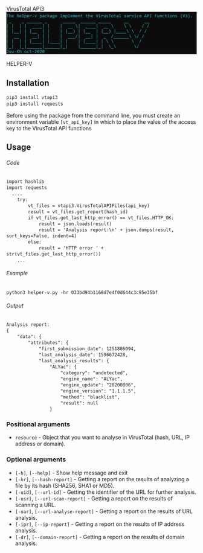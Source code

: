 VirusTotal API3
![](header.jpg)

HELPER-V 
## Installation

```bash
pip3 install vtapi3
pip3 install requests
```

Before using the package from the command line, you must create an environment variable `[vt_api_key]` in which to place the value of the access key to the VirusTotal API functions

## Usage
###### Code

```python3
import hashlib
import requests
  ....
    try:
        vt_files = vtapi3.VirusTotalAPIFiles(api_key)
        result = vt_files.get_report(hash_id)
        if vt_files.get_last_http_error() == vt_files.HTTP_OK:
            result = json.loads(result)
            result = 'Analysis report:\n' + json.dumps(result, sort_keys=False, indent=4)
        else:
            result = 'HTTP error ' + str(vt_files.get_last_http_error())
    ...
```
###### Example
`python3 helper-v.py -hr 033bd94b1168d7e4f0d644c3c95e35bf`
###### Output
```
Analysis report:
{
    "data": {
        "attributes": {
            "first_submission_date": 1251886094,
            "last_analysis_date": 1596672428,
            "last_analysis_results": {
                "ALYac": {
                    "category": "undetected",
                    "engine_name": "ALYac",
                    "engine_update": "20200806",
                    "engine_version": "1.1.1.5",
                    "method": "blacklist",
                    "result": null
                }
```
### Positional arguments
* `resource` - Object that you want to analyse in VirusTotal (hash, URL, IP address or domain).
### Optional arguments
* `[-h]`, `[--help]` - Show help message and exit
* `[-hr]`, `[--hash-report]` - Getting a report on the results of analyzing a file by its hash (SHA256, SHA1 or MD5).
* `[-uid]`, `[--url-id]` - Getting the identifier of the URL for further analysis.
* `[-usr]`, `[--url-scan-report]` - Getting a report on the results of scanning a URL.
* `[-uar]`, `[--url-analyse-report]` - Getting a report on the results of URL analysis.
* `[-ipr]`, `[--ip-report]` - Getting a report on the results of IP address analysis.
* `[-dr]`, `[--domain-report]` - Getting a report on the results of domain analysis.
